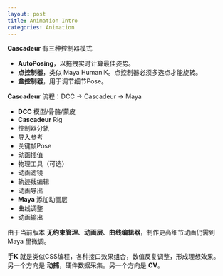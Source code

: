 ```yaml
---
layout: post
title: Animation Intro
categories: Animation
---
```


**Cascadeur** 有三种控制器模式
- **AutoPosing**，以拖拽实时计算最佳姿势。
- **点控制器**，类似 Maya HumanIK。点控制器必须多选点才能旋转。
- **盒控制器**，用于调节细节Pose。

**Cascadeur** 流程：DCC → Cascadeur → Maya
- **DCC** 模型/骨骼/蒙皮
- **Cascadeur** Rig
- 控制器分轨
- 导入参考
- 关键帧Pose
- 动画插值
- 物理工具（可选）
- 动画滤镜
- 轨迹线编辑
- 动画导出
- **Maya** 添加动画层
- 曲线调整
- 动画输出

由于当前版本 **无约束管理**、**动画层**、**曲线编辑器**，制作更高细节动画仍需到 Maya 里微调。

**手K** 就是类似CSS编程，各种接口效果组合，数值反复调整，形成理想效果。  
另一个方向是 **动捕**，硬件数据采集。另一个方向是 **CV**。